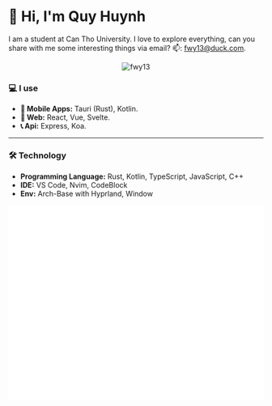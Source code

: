 # 👋 Hi, I'm Quy Huynh
I am a student at Can Tho University. I love to explore everything, can you share with me some interesting things via email?
📫: fwy13@duck.com.

<div align="center">
  
  ![fwy13](https://count.getloli.com/get/@fwy13?theme=booru-helltaker)
</div>

### 💻 I use

- **📱 Mobile Apps:** Tauri (Rust), Kotlin.
- **🧰 Web:** React, Vue, Svelte.
- **📞 Api:** Express, Koa.

---

### 🛠️ Technology

- **Programming Language:** Rust, Kotlin, TypeScript, JavaScript, C++
- **IDE:** VS Code, Nvim, CodeBlock
- **Env:** Arch-Base with Hyprland, Window
<div align="center">

  ![Metrics](github-metrics.svg)
</div>


